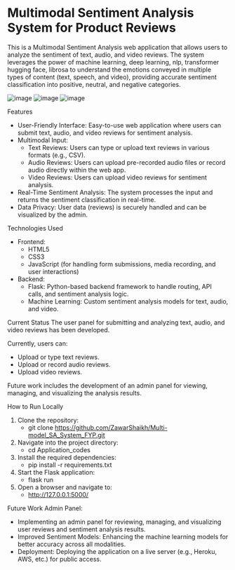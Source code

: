 # Multimodal Sentiment Analysis System for Product Reviews

This is a Multimodal Sentiment Analysis web application that allows users to analyze the sentiment of text, audio, and video reviews. The system leverages the power of machine learning, deep learning, nlp, transformer hugging face, librosa to understand the emotions conveyed in multiple types of content (text, speech, and video), providing accurate sentiment classification into positive, neutral, and negative categories.

![image](https://github.com/user-attachments/assets/06183967-264d-40ca-b331-56c5458ba57a)
![image](https://github.com/user-attachments/assets/526b7a72-8c80-4584-a3e2-066044af6299)
![image](https://github.com/user-attachments/assets/0f88e2df-6fbd-4b5a-b222-d0c8e0d1f473)


Features
 - User-Friendly Interface: Easy-to-use web application where users can submit text, audio, and video reviews for sentiment analysis.
 - Multimodal Input:
    - Text Reviews: Users can type or upload text reviews in various formats (e.g., CSV).
    - Audio Reviews: Users can upload pre-recorded audio files or record audio directly within the web app.
    - Video Reviews: Users can upload video reviews for sentiment analysis.
 - Real-Time Sentiment Analysis: The system processes the input and returns the sentiment classification in real-time.
 - Data Privacy: User data (reviews) is securely handled and can be visualized by the admin.

Technologies Used
 - Frontend:
    - HTML5
    - CSS3
    - JavaScript (for handling form submissions, media recording, and user interactions)
 - Backend:
    - Flask: Python-based backend framework to handle routing, API calls, and sentiment analysis logic.
    - Machine Learning: Custom sentiment analysis models for text, audio, and video.

Current Status
The user panel for submitting and analyzing text, audio, and video reviews has been developed. 

Currently, users can:
 - Upload or type text reviews.
 - Upload or record audio reviews.
 - Upload video reviews.

Future work includes the development of an admin panel for viewing, managing, and visualizing the analysis results.


How to Run Locally
1. Clone the repository:
   - git clone https://github.com/ZawarShaikh/Multi-model_SA_System_FYP.git
2. Navigate into the project directory:
   - cd Application_codes
3. Install the required dependencies:
   - pip install -r requirements.txt
4. Start the Flask application:
   - flask run
5. Open a browser and navigate to:
   - http://127.0.0.1:5000/


Future Work
Admin Panel: 
- Implementing an admin panel for reviewing, managing, and visualizing user reviews and sentiment analysis results.
- Improved Sentiment Models: Enhancing the machine learning models for better accuracy across all modalities.
- Deployment: Deploying the application on a live server (e.g., Heroku, AWS, etc.) for public access.
